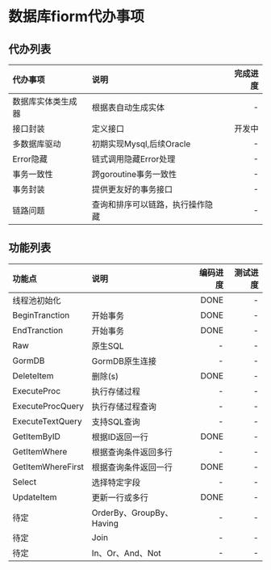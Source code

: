 # 数据库fiorm代办事项

## 代办列表

代办事项|说明|完成进度
:---|:--|---:
数据库实体类生成器|根据表自动生成实体|-
接口封装|定义接口|开发中
多数据库驱动|初期实现Mysql,后续Oracle|-
Error隐藏|链式调用隐藏Error处理|-
事务一致性|跨goroutine事务一致性|-
事务封装|提供更友好的事务接口|-
链路问题|查询和排序可以链路，执行操作隐藏|-

## 功能列表
功能点|说明|编码进度|测试进度
:---|:--|---:|---:
线程池初始化||DONE|-
BeginTranction|开始事务|DONE|-
EndTranction|开始事务|DONE|-
Raw|原生SQL|-|-
GormDB|GormDB原生连接|-|-
DeleteItem|删除(s)|DONE|-
ExecuteProc|执行存储过程|-|-
ExecuteProcQuery|执行存储过程查询|-|-
ExecuteTextQuery|支持SQL查询|-|-
GetItemByID|根据ID返回一行|DONE|-
GetItemWhere|根据查询条件返回多行|-|-
GetItemWhereFirst|根据查询条件返回一行|DONE|-
Select|选择特定字段|-|-
UpdateItem|更新一行或多行|DONE|-
待定|OrderBy、GroupBy、Having|-|-
待定|Join|-|-
待定|In、Or、And、Not|-|-
